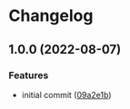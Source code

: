 # Changelog

## 1.0.0 (2022-08-07)


### Features

* initial commit ([09a2e1b](https://github.com/mathematic-inc/vscode-api-linter/commit/09a2e1b07df937b944c236d86ba161dbf4a74fb8))
